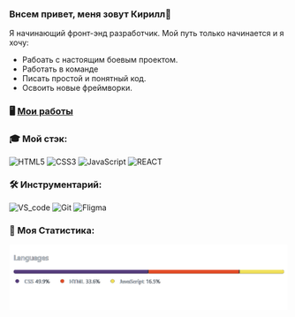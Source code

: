### Внсем привет, меня зовут Кирилл👋
Я начинающий фронт-энд разработчик. Мой путь только начинается и я хочу:
- Рабоать с настоящим боевым проектом.
- Работать в команде
- Писать простой и понятный код.
- Освоить новые фреймворки.

###  🖥️ [Мои работы](https://kiars1.github.io)

### 🎓 Мой стэк:
<div>
  <img src="http://s1.iconbird.com/ico/2013/6/289/w512h5121371656117html5.png" width="33" title="HTML5">
  <img src="https://pngicon.ru/file/uploads/css3.png" width="30" title="CSS3">
  <img src="https://cdn.iconscout.com/icon/free/png-256/javascript-2752148-2284965.png" width="30" title="JavaScript">
  <img src="https://upload.wikimedia.org/wikipedia/commons/thumb/a/a7/React-icon.svg/1280px-React-icon.svg.png" width="42" title="REACT">
</div>

### 🛠️ Инструментарий:
<div>
  <img src="https://upload.wikimedia.org/wikipedia/commons/thumb/9/9a/Visual_Studio_Code_1.35_icon.svg/1024px-Visual_Studio_Code_1.35_icon.svg.png" width="30" title="VS_code">
  <img src="https://git-scm.com/images/logos/downloads/Git-Icon-1788C.png" width="30" title="Git">
  <img src="https://cdn2.downdetector.com/static/uploads/logo/figma2.png" width="30" title="Fligma">
</div>

### 📝 Моя Статистика:
<div>
    <img src="https://github.com/kiars1/kiars1/blob/9d1a70309837de223fd7f20b1c5d7ee74ab3ac7c/Stat.png" width="1000" title="Stat">
</div>
